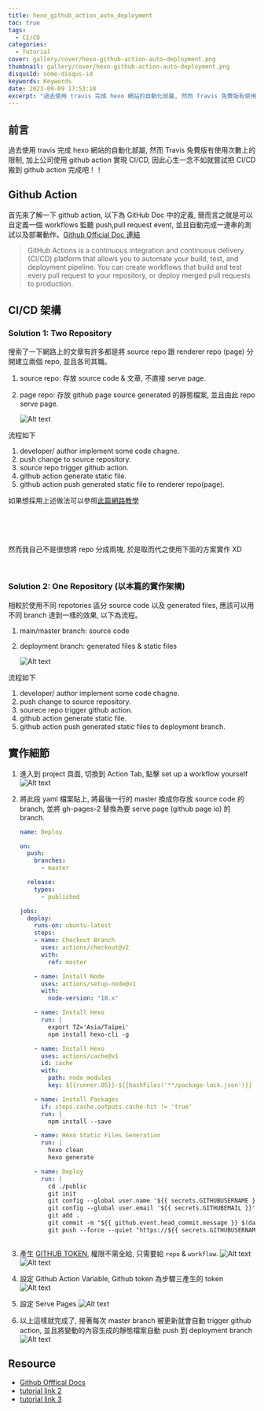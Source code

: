```yaml
---
title: hexo_github_action_auto_deployment
toc: true
tags:
  - CI/CD
categories:
  - Tutorial
cover: gallery/cover/hexo-github-action-auto-deployment.png
thumbnail: gallery/cover/hexo-github-action-auto-deployment.png
disqusId: some-disqus-id
keywords: Keywords
date: 2023-09-09 17:53:18
excerpt: "過去使用 travis 完成 hexo 網站的自動化部屬, 然而 Travis 免費版有使用次數上的限制, 加上公司使用 github action 實現 CI/CD, 因此心生一念不如就嘗試把 CI/CD 搬到 github action 完成吧！！" 
---
```


## 前言
過去使用 travis 完成 hexo 網站的自動化部屬, 然而 Travis 免費版有使用次數上的限制, 加上公司使用 github action 實現 CI/CD, 因此心生一念不如就嘗試把 CI/CD 搬到 github action 完成吧！！

## Github Action 
首先來了解一下 github action, 以下為 GitHub Doc 中的定義, 簡而言之就是可以自定義一個 workflows 監聽 push,pull request event, 並且自動完成一連串的測試以及部署動作。[Github Official Doc 連結](https://docs.github.com/en/actions/learn-github-actions/understanding-github-actions)


> GitHub Actions is a continuous integration and continuous delivery (CI/CD) platform that allows you to automate your build, test, and deployment pipeline. You can create workflows that build and test every pull request to your repository, or deploy merged pull requests to production.


## CI/CD 架構 
### Solution 1: Two Repository 

搜索了一下網路上的文章有許多都是將 source repo 跟 renderer repo (page) 分開建立兩個 repo, 並且各司其職。
1. source repo: 存放 source code & 文章, 不直接 serve page.
2. page repo: 存放 github page source generated 的靜態檔案, 並且由此 repo serve page.

    ![Alt text](image-1.png)

流程如下
1. developer/ author implement some code chagne.
2. push change to source repository.
3. source repo trigger github action.
4. github action generate static file.
5. github action push generated static file to renderer repo(page).

如果想採用上述做法可以參照[此篇網路教學](https://blog.yangjerry.tw/2022/04/19/hexo-github-actions-deploy/)


<br>
<br>
<br>

然而我自己不是很想將 repo 分成兩塊, 於是取而代之使用下面的方案實作 XD

<br>


### Solution 2: One Repository (以本篇的實作架構)
相較於使用不同 repotories 區分 source code 以及 generated files, 應該可以用不同 branch 達到一樣的效果, 以下為流程。

1. main/master branch: source code
2. deployment branch: generated files & static files

    ![Alt text](image.png)

流程如下
1. developer/ author implement some code chagne.
2. push change to source repository.
3. sourece repo trigger github action.
4. github action generate static file.
5. github action push generated static files to deployment branch.


## 實作細節

1. 進入到 project 頁面, 切換到 Action Tab, 點擊 set up a workflow yourself 
    ![Alt text](image-5.png)


2. 將此段 yaml 檔案貼上, 將最後一行的 master 換成你存放 source code 的 branch, 並將 gh-pages-2 替換為要 serve page (github page io) 的 branch.
    ```` yaml
    name: Deploy

    on:
      push:
        branches:
          - master

      release:
        types:
          - published

    jobs:
      deploy:
        runs-on: ubuntu-latest
        steps:
        - name: Checkout Branch
          uses: actions/checkout@v2
          with:
            ref: master

        - name: Install Node
          uses: actions/setup-node@v1
          with:
            node-version: "18.x"

        - name: Install Hexo
          run: |
            export TZ='Asia/Taipei'
            npm install hexo-cli -g

        - name: Install Hexo
          uses: actions/cache@v1
          id: cache
          with:
            path: node_modules
            key: ${{runner.OS}}-${{hashFiles('**/package-lock.json')}}

        - name: Install Packages
          if: steps.cache.outputs.cache-hit != 'true'
          run: |
            npm install --save

        - name: Hexo Static Files Generation
          run: |
            hexo clean
            hexo generate

        - name: Deploy
          run: |
            cd ./public
            git init
            git config --global user.name '${{ secrets.GITHUBUSERNAME }}'
            git config --global user.email '${{ secrets.GITHUBEMAIL }}'
            git add .
            git commit -m "${{ github.event.head_commit.message }} $(date +"%Z %Y-%m-%d %A %H:%M:%S") Updated By Github Actions"
            git push --force --quiet "https://${{ secrets.GITHUBUSERNAME }}:${{ secrets.GITHUBTOKEN }}@github.com/${{ secrets.GITHUBUSERNAME }}/${{ secrets.GITHUBUSERNAME }}.github.io.git" master:gh-pages-2
            
    ````
    
3. 產生 [GITHUB TOKEN](https://github.com/settings/tokens), 權限不需全給, 只需要給 `repo` & `workflow`.
  ![Alt text](image-2.png)
  ![Alt text](image-3.png)

4. 設定 Github Action Variable, Github token 為步驟三產生的
 token
  ![Alt text](image-6.png)

5. 設定 Serve Pages
  ![Alt text](image-4.png)

6. 以上這樣就完成了, 接著每次 master branch 被更新就會自動 trigger github action, 並且將變動的內容生成的靜態檔案自動 push 到 deployment branch
  ![Alt text](image-7.png)

## Resource 
- [Github Offfical Docs](https://docs.github.com/en/actions)
- [tutorial link 2](https://blog.yangjerry.tw/2022/04/19/hexo-github-actions-deploy/)
- [tutorial link 3](https://isedu.top/index.php/archives/144/)